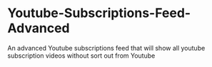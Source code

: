 # Youtube-Subscriptions-Feed-Advanced
An advanced Youtube subscriptions feed that will show all youtube subscription videos without sort out from Youtube
